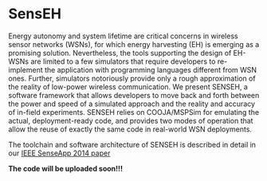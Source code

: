 # SensEH 

Energy autonomy and system lifetime are critical concerns in wireless sensor networks (WSNs), for which energy
harvesting (EH) is emerging as a promising solution. Nevertheless, the tools supporting the design of EH-WSNs are limited to a few simulators that require developers to re-implement the application with programming languages different from WSN ones. Further, simulators notoriously provide only a rough approximation of the reality of low-power wireless communication. 
We present SENSEH, a software framework that allows developers to move back and forth between the power
and speed of a simulated approach and the reality and accuracy of in-field experiments. SENSEH relies on COOJA/MSPSim for emulating the actual, deployment-ready code, and provides two modes of operation that allow the reuse of exactly the same code in real-world WSN deployments. 

The toolchain and software architecture of SENSEH is described in detail in our [IEEE SenseApp 2014 paper](http://disi.unitn.it/~raza/Papers/senseh.pdf)

**The code will be uploaded soon!!!**
